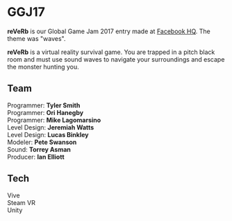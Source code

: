 # GGJ17
**reVeRb** is our Global Game Jam 2017 entry made at [Facebook HQ](http://globalgamejam.org/2017/jam-sites/facebook-hq). The theme was "waves".

**reVeRb** is a virtual reality survival game. You are trapped in a pitch black room and must use sound waves to navigate your surroundings and escape the monster hunting you.

## Team
Programmer: **Tyler Smith**  
Programmer: **Ori Hanegby**  
Programmer: **Mike Lagomarsino**  
Level Design: **Jeremiah Watts**  
Level Design: **Lucas Binkley**  
Modeler: **Pete Swanson**  
Sound: **Torrey Asman**  
Producer:  **Ian Elliott**   


## Tech
Vive  
Steam VR  
Unity  